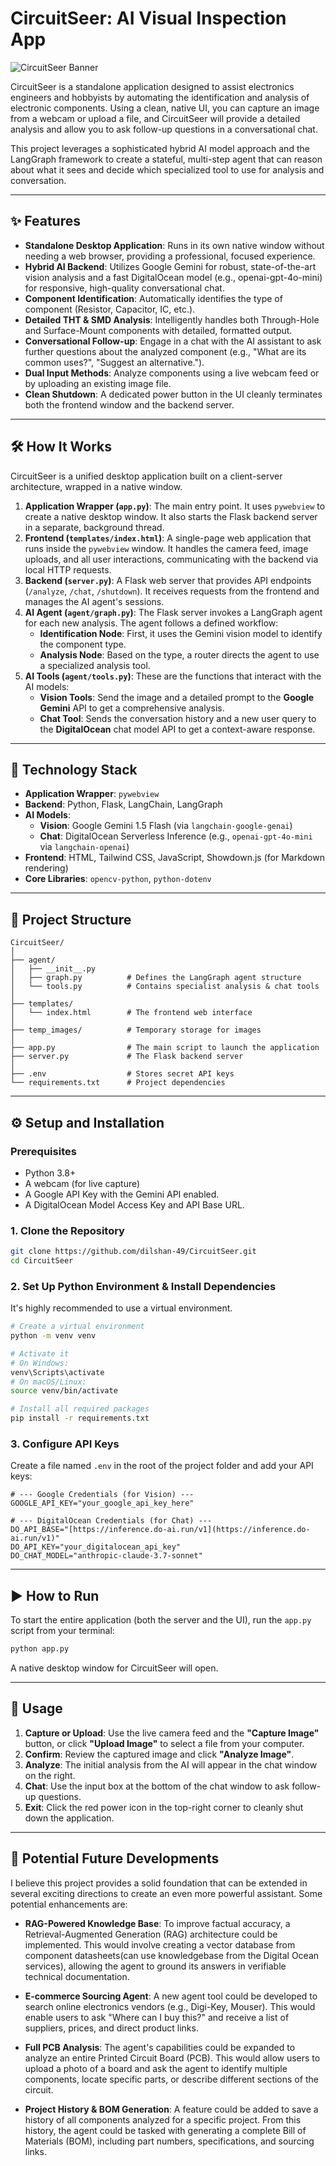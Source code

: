 # CircuitSeer: AI Visual Inspection App

![CircuitSeer Banner](https://placehold.co/1200x300/020617/7c3aed?text=CircuitSeer&font=inter)

CircuitSeer is a standalone application designed to assist electronics engineers and hobbyists by automating the identification and analysis of electronic components. Using a clean, native UI, you can capture an image from a webcam or upload a file, and CircuitSeer will provide a detailed analysis and allow you to ask follow-up questions in a conversational chat.

This project leverages a sophisticated hybrid AI model approach and the LangGraph framework to create a stateful, multi-step agent that can reason about what it sees and decide which specialized tool to use for analysis and conversation.

---

## ✨ Features

- **Standalone Desktop Application**: Runs in its own native window without needing a web browser, providing a professional, focused experience.
- **Hybrid AI Backend**: Utilizes Google Gemini for robust, state-of-the-art vision analysis and a fast DigitalOcean model (e.g., openai-gpt-4o-mini) for responsive, high-quality conversational chat.
- **Component Identification**: Automatically identifies the type of component (Resistor, Capacitor, IC, etc.).
- **Detailed THT & SMD Analysis**: Intelligently handles both Through-Hole and Surface-Mount components with detailed, formatted output.
- **Conversational Follow-up**: Engage in a chat with the AI assistant to ask further questions about the analyzed component (e.g., "What are its common uses?", "Suggest an alternative.").
- **Dual Input Methods**: Analyze components using a live webcam feed or by uploading an existing image file.
- **Clean Shutdown**: A dedicated power button in the UI cleanly terminates both the frontend window and the backend server.

---

## 🛠️ How It Works

CircuitSeer is a unified desktop application built on a client-server architecture, wrapped in a native window.

1. **Application Wrapper (`app.py`)**: The main entry point. It uses `pywebview` to create a native desktop window. It also starts the Flask backend server in a separate, background thread.
2. **Frontend (`templates/index.html`)**: A single-page web application that runs inside the `pywebview` window. It handles the camera feed, image uploads, and all user interactions, communicating with the backend via local HTTP requests.
3. **Backend (`server.py`)**: A Flask web server that provides API endpoints (`/analyze`, `/chat`, `/shutdown`). It receives requests from the frontend and manages the AI agent's sessions.
4. **AI Agent (`agent/graph.py`)**: The Flask server invokes a LangGraph agent for each new analysis. The agent follows a defined workflow:
    - **Identification Node**: First, it uses the Gemini vision model to identify the component type.
    - **Analysis Node**: Based on the type, a router directs the agent to use a specialized analysis tool.
5. **AI Tools (`agent/tools.py`)**: These are the functions that interact with the AI models:
    - **Vision Tools**: Send the image and a detailed prompt to the **Google Gemini** API to get a comprehensive analysis.
    - **Chat Tool**: Sends the conversation history and a new user query to the **DigitalOcean** chat model API to get a context-aware response.

---

## 🚀 Technology Stack

- **Application Wrapper**: `pywebview`
- **Backend**: Python, Flask, LangChain, LangGraph
- **AI Models**:
  - **Vision**: Google Gemini 1.5 Flash (via `langchain-google-genai`)
  - **Chat**: DigitalOcean Serverless Inference (e.g., `openai-gpt-4o-mini` via `langchain-openai`)
- **Frontend**: HTML, Tailwind CSS, JavaScript, Showdown.js (for Markdown rendering)
- **Core Libraries**: `opencv-python`, `python-dotenv`

---

## 📂 Project Structure

```
CircuitSeer/
│
├── agent/
│   ├── __init__.py
│   ├── graph.py          # Defines the LangGraph agent structure
│   └── tools.py          # Contains specialist analysis & chat tools
│
├── templates/
│   └── index.html        # The frontend web interface
│
├── temp_images/          # Temporary storage for images
│
├── app.py                # The main script to launch the application
├── server.py             # The Flask backend server
│
├── .env                  # Stores secret API keys
└── requirements.txt      # Project dependencies
```

---

## ⚙️ Setup and Installation

### Prerequisites

- Python 3.8+
- A webcam (for live capture)
- A Google API Key with the Gemini API enabled.
- A DigitalOcean Model Access Key and API Base URL.

### 1. Clone the Repository

```bash
git clone https://github.com/dilshan-49/CircuitSeer.git
cd CircuitSeer
```

### 2. Set Up Python Environment & Install Dependencies

It's highly recommended to use a virtual environment.

```bash
# Create a virtual environment
python -m venv venv

# Activate it
# On Windows:
venv\Scripts\activate
# On macOS/Linux:
source venv/bin/activate

# Install all required packages
pip install -r requirements.txt
```

### 3. Configure API Keys

Create a file named `.env` in the root of the project folder and add your API keys:

```env
# --- Google Credentials (for Vision) ---
GOOGLE_API_KEY="your_google_api_key_here"

# --- DigitalOcean Credentials (for Chat) ---
DO_API_BASE="[https://inference.do-ai.run/v1](https://inference.do-ai.run/v1)"
DO_API_KEY="your_digitalocean_api_key"
DO_CHAT_MODEL="anthropic-claude-3.7-sonnet"
```

---

## ▶️ How to Run

To start the entire application (both the server and the UI), run the `app.py` script from your terminal:

```bash
python app.py
```

A native desktop window for CircuitSeer will open.

---

## 📖 Usage

1. **Capture or Upload**: Use the live camera feed and the **"Capture Image"** button, or click **"Upload Image"** to select a file from your computer.
2. **Confirm**: Review the captured image and click **"Analyze Image"**.
3. **Analyze**: The initial analysis from the AI will appear in the chat window on the right.
4. **Chat**: Use the input box at the bottom of the chat window to ask follow-up questions.
5. **Exit**: Click the red power icon in the top-right corner to cleanly shut down the application.

---

## 🔮 Potential Future Developments

I believe this project provides a solid foundation that can be extended in several exciting directions to create an even more powerful assistant. Some potential enhancements are:

- **RAG-Powered Knowledge Base**: To improve factual accuracy, a Retrieval-Augmented Generation (RAG) architecture could be implemented. This would involve creating a vector database from component datasheets(can use knowledgebase from the Digital Ocean services), allowing the agent to ground its answers in verifiable technical documentation.

- **E-commerce Sourcing Agent**: A new agent tool could be developed to search online electronics vendors (e.g., Digi-Key, Mouser). This would enable users to ask "Where can I buy this?" and receive a list of suppliers, prices, and direct product links.

- **Full PCB Analysis**: The agent's capabilities could be expanded to analyze an entire Printed Circuit Board (PCB). This would allow users to upload a photo of a board and ask the agent to identify multiple components, locate specific parts, or describe different sections of the circuit.

- **Project History & BOM Generation**: A feature could be added to save a history of all components analyzed for a specific project. From this history, the agent could be tasked with generating a complete Bill of Materials (BOM), including part numbers, specifications, and sourcing links.
